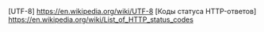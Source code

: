 
[requests]: https://requests.readthedocs.io/en/latest/

[UTF-8] https://en.wikipedia.org/wiki/UTF-8
[Коды статуса HTTP-ответов] https://en.wikipedia.org/wiki/List_of_HTTP_status_codes
